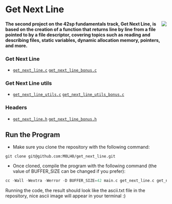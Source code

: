 <h1 align="left">Get Next Line</h1>
<div><img align="right" src="https://game.42sp.org.br/static/assets/achievements/get_next_linem.png"/> <h4>The second project on the 42sp fundamentals track, Get Next Line, is based on the creation of a function that returns line by line from a file pointed to by a file descriptor, covering topics such as reading and describing files, static variables, dynamic allocation memory, pointers, and more. </h4>
<div> <h3>Get Next Line</h3>

* [`get_next_line.c`](get_next_line.c)      [`get_next_line_bonus.c`](get_next_line_bonus.c)

<h3>Get Next Line utils</h3>

* [`get_next_line_utils.c`](get_next_line_utils.c)      [`get_next_line_utils_bonus.c`](get_next_line_utils_bonus.c)

<h3>Headers</h3>

 * [`get_next_line.h`](get_next_line.h)      [`get_next_line_bonus.h`](get_next_line_bonus.h)

</div>
<div>
  <h2>Run the Program</h2>

  * Make sure you clone the repository with the following command:

```
git clone git@github.com:M0LH0/get_next_line.git
```

  * Once cloned, compile the program with the following command (the value of BUFFER_SIZE can be changed if you prefer):

```c
cc -Wall -Wextra -Werror -D BUFFER_SIZE=42 main.c get_next_line.c get_next_line_utils.c get_next_line.h  
```

Running the code, the result should look like the ascii.txt file in the repository, nice ascii image will appear in your terminal :)
</div>
